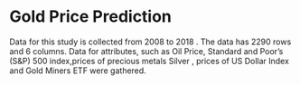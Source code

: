 # Gold Price Prediction 
Data for this study is collected from 2008 to 2018 . The data has 2290 rows and 6 columns. Data for attributes, such as Oil Price, Standard and Poor’s (S&amp;P) 500 index,prices of precious metals Silver , prices of US Dollar Index and Gold Miners ETF were gathered.
